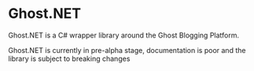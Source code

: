 # Ghost.NET
Ghost.NET is a C# wrapper library around the Ghost Blogging Platform. 

Ghost.NET is currently in pre-alpha stage, documentation is poor and the library is subject to breaking changes
